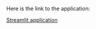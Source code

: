 Here is the link to the application: 

[Streamlit application](https://ameb1-streamy-streamapp-2zon87.streamlit.app/)